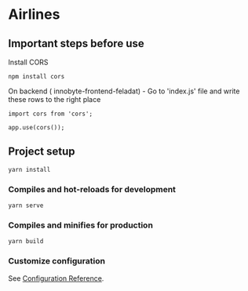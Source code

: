 # Airlines

## Important steps before use
Install CORS
```
npm install cors
``` 
On backend ( innobyte-frontend-feladat)  - Go to 'index.js' file and write these rows to the right place
```
import cors from 'cors';

app.use(cors());
```

## Project setup
```
yarn install
```

### Compiles and hot-reloads for development
```
yarn serve
```

### Compiles and minifies for production
```
yarn build
```

### Customize configuration
See [Configuration Reference](https://cli.vuejs.org/config/).

